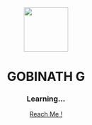 <div align="center">
  <img src="https://media.giphy.com/media/dYx3YFq2OiVLIssQH9/giphy.gif" height="100">
  <h1>GOBINATH G</h1>
  <h3>Learning...</h3>
  <a href="https://linktr.ee/gobinath.gb" target="_blank">Reach Me !</a>
</div>

<!--
- 👋 Hi, I’m Gobinath G
- 👀 I’m interested in learning new stuffs
- 🌱 I’m currently learning Web Development
- 💞️ I’m looking to collaborate on Web developing projects
- 📫 Reach me at [gobichan2209@gmail.com](https://mailxto.com/j95lk7)
- Instagram - [@gobinath.gb](https://www.instagram.com/gobinath.gb/)
- Twitter - [@gobinath_gb22](https://twitter.com/gobinath_gb22)
- [LinkedIn](https://www.linkedin.com/in/gobinath-gb/)
- [LinkTree](https://linktr.ee/gobinath.gb)
-->
